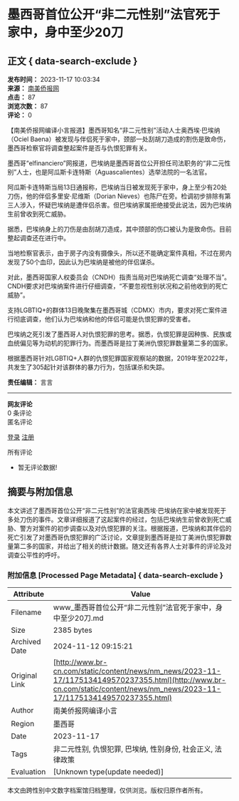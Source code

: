 # 墨西哥首位公开“非二元性别”法官死于家中，身中至少20刀

## 正文 { data-search-exclude }


**发布时间：** 2023-11-17 10:03:34  
**来源：** [南美侨报网](http://www.br-cn.com/web/news/nm_news/index.html)  
**点击：** 87  
**浏览次数：** 87  
**评论：** 0  

【南美侨报网编译小言报道】墨西哥知名“非二元性别”活动人士奥西埃·巴埃纳（Ociel Baena）被发现与伴侣死于家中，颈部一处刮胡刀造成的割伤是致命伤，墨西哥检察官将调查整起案件是否与仇恨犯罪有关。

墨西哥“elfinanciero”网报道，巴埃纳是墨西哥首位公开担任司法职务的“非二元性别”人士，也是阿瓜斯卡连特斯（Aguascalientes）选举法院的一名法官。

阿瓜斯卡连特斯当局13日通报称，巴埃纳当日被发现死于家中，身上至少有20处刀伤，他的伴侣多里安·尼维斯（Dorian Nieves）也陈尸在旁。检调初步排除有第三人涉入，怀疑巴埃纳是遭伴侣杀害。但巴埃纳家属拒绝接受此说法，因为巴埃纳生前曾收到死亡威胁。

据悉，巴埃纳身上的刀伤是由刮胡刀造成，其中颈部的伤口被认为是致命伤。目前整起调查还在进行中。

当地检察官表示，由于房子内没有摄像头，所以还不能确定案件真相，不过在房内发现了50个血印，因此认为巴埃纳是被他的伴侣谋杀。

对此，墨西哥国家人权委员会（CNDH）指责当局对巴埃纳死亡调查“处理不当”。CNDH要求对巴埃纳案件进行仔细调查，“不要忽视性别状况和之前他收到的死亡威胁”。

支持LGBTIQ+的群体13日晚聚集在墨西哥城（CDMX）市内，要求对死亡案件进行彻底调查，他们认为巴埃纳和他的伴侣可能是仇恨犯罪的受害者。

巴埃纳之死引发了墨西哥人对仇恨犯罪的思考。据悉，仇恨犯罪是因种族、民族或血统偏见等为动机的犯罪行为。而墨西哥是拉丁美洲仇恨犯罪数量第二多的国家。

根据墨西哥针对LGBTIQ+人群的仇恨犯罪国家观察站的数据，2019年至2022年，共发生了305起针对该群体的暴力行为，包括谋杀和失踪。

**责任编辑：** 言言  

---

**网友评论**  
0 条评论  
匿名评论  

[登录](/sign.html) [注册](/emLog.html)

所有评论  

- 暂无评论数据!

## 摘要与附加信息

<!-- tcd_abstract -->
本文讲述了墨西哥首位公开“非二元性别”的法官奥西埃·巴埃纳在家中被发现死于多处刀伤的事件。文章详细报道了这起案件的经过，包括巴埃纳生前曾收到死亡威胁、警方对案件的初步调查以及对仇恨犯罪的关注。根据报道，巴埃纳和其伴侣的死亡引发了对墨西哥仇恨犯罪的广泛讨论，文章提到墨西哥是拉丁美洲仇恨犯罪数量第二多的国家，并给出了相关的统计数据。随文还有各界人士对事件的评论及对调查公平性的呼吁。
<!-- tcd_abstract_end -->

### 附加信息 [Processed Page Metadata] { data-search-exclude }

| Attribute       | Value                                  |
|-----------------|----------------------------------------|
| Filename        | www_墨西哥首位公开“非二元性别”法官死于家中，身中至少20刀.md                             |
| Size            | 2385 bytes                           |
| Archived Date   | 2024-11-12 09:15:21                             |
| Original Link   | [http://www.br-cn.com/static/content/news/nm_news/2023-11-17/1175134149570237355.html](http://www.br-cn.com/static/content/news/nm_news/2023-11-17/1175134149570237355.html)                       |
| Author          | 南美侨报网编译小言                               |
| Region          | 墨西哥                               |
| Date            | 2023-11-17                                 |
| Tags            | 非二元性别, 仇恨犯罪, 巴埃纳, 性别身份, 社会正义, 法律政策                                 |
| Evaluation            | [Unknown type(update needed)]                                 |
<!-- tcd_table_end -->

本文由跨性别中文数字档案馆归档整理，仅供浏览。版权归原作者所有。

